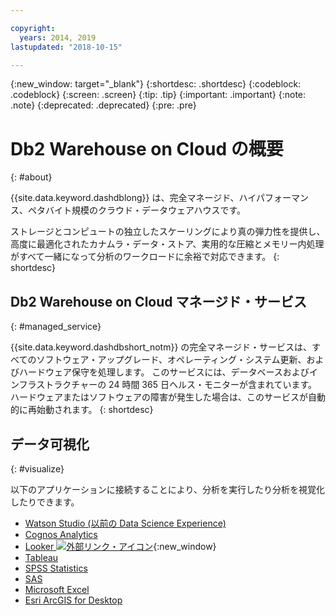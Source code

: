 ```yaml
---

copyright:
  years: 2014, 2019
lastupdated: "2018-10-15"

---
```


<!-- Attribute definitions --> 
{:new_window: target="_blank"}
{:shortdesc: .shortdesc}
{:codeblock: .codeblock}
{:screen: .screen}
{:tip: .tip}
{:important: .important}
{:note: .note}
{:deprecated: .deprecated}
{:pre: .pre}

# Db2 Warehouse on Cloud の概要
{: #about}

{{site.data.keyword.dashdblong}} は、完全マネージド、ハイパフォーマンス、ペタバイト規模のクラウド・データウェアハウスです。

ストレージとコンピュートの独立したスケーリングにより真の弾力性を提供し、高度に最適化されたカナムラ・データ・ストア、実用的な圧縮とメモリー内処理がすべて一緒になって分析のワークロードに余裕で対応できます。
{: shortdesc}

## Db2 Warehouse on Cloud マネージド・サービス
{: #managed_service}

{{site.data.keyword.dashdbshort_notm}} の完全マネージド・サービスは、すべてのソフトウェア・アップグレード、オペレーティング・システム更新、およびハードウェア保守を処理します。 このサービスには、データベースおよびインフラストラクチャーの 24 時間 365 日ヘルス・モニターが含まれています。 ハードウェアまたはソフトウェアの障害が発生した場合は、このサービスが自動的に再始動されます。
{: shortdesc}

<!-- ## Provisioning of Db2 Warehouse on Cloud
{: #whse_provision}

The {{site.data.keyword.dashdbshort_notm}} database can be provisioned on {{site.data.keyword.BluSoftlayer_full}} and for AWS.
{: shortdesc}

If you want to have the data warehouse provisioned for AWS, select the **MPP Small for AWS** plan. -->

## データ可視化
{: #visualize}

以下のアプリケーションに接続することにより、分析を実行したり分析を視覚化したりできます。

- [Watson Studio (以前の Data Science Experience)](connecting/data_sci.html#watson_studio)
- [Cognos Analytics](connecting/vis_bi.html#cognos)
- [Looker ![外部リンク・アイコン](../../icons/launch-glyph.svg "外部リンク・アイコン")](https://docs.looker.com/setup-and-management/connecting-to-db){:new_window}
- [Tableau](connecting/vis_bi.html#tableau)
- [SPSS Statistics](connecting/data_sci.html#spss_stats)
- [SAS](connecting/data_sci.html#sas)
- [Microsoft Excel](connecting/vis_bi.html#excel)
- [Esri ArcGIS for Desktop](connecting/vis_bi.html#esri_arcgis)


